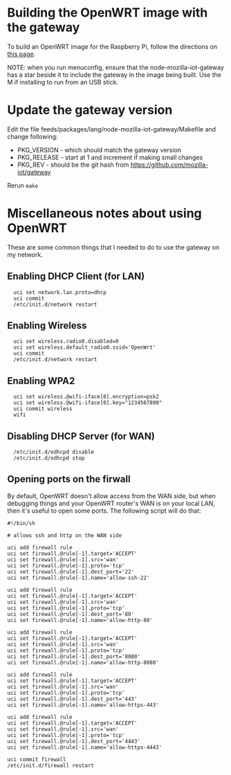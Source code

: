 # Building the OpenWRT image with the gateway

To build an OpenWRT image for the Raspberry Pi, follow the directions on [this page](https://github.com/openwrt/packages-abandoned/tree/master/lang/node-mozilla-iot-gateway).

NOTE: when you run menuconfig, ensure that the node-mozilla-iot-gateway has a star beside it to include the gateway in the image being built. Use the M if installing to run from an USB stick.

# Update the gateway version

Edit the file feeds/packages/lang/node-mozilla-iot-gateway/Makefile and change following:
* PKG_VERSION - which should match the gateway version
* PKG_RELEASE - start at 1 and increment if making small changes
* PKG_REV - should be the git hash from https://github.com/mozilla-iot/gateway

Rerun `make`

# Miscellaneous notes about using OpenWRT

These are some common things that I needed to do to use the gateway on my network.

## Enabling DHCP Client (for LAN)
```
  uci set network.lan.proto=dhcp
  uci commit
  /etc/init.d/network restart
```
## Enabling Wireless
```
  uci set wireless.radio0.disabled=0
  uci set wireless.default_radio0.ssid='OpenWrt'
  uci commit
  /etc/init.d/network restart
```
## Enabling WPA2
```
  uci set wireless.@wifi-iface[0].encryption=psk2
  uci set wireless.@wifi-iface[0].key="1234567890"
  uci commit wireless
  wifi
```
## Disabling DHCP Server (for WAN)
```
  /etc/init.d/odhcpd disable
  /etc/init.d/odhcpd stop
```

## Opening ports on the firwall

By default, OpenWRT doesn't allow access from the WAN side, but when debugging things and your OpenWRT router's WAN is on your local LAN, then it's useful to open some ports. The following script will do that:
```
#!/bin/sh

# allows ssh and http on the WAN side

uci add firewall rule
uci set firewall.@rule[-1].target='ACCEPT'
uci set firewall.@rule[-1].src='wan'
uci set firewall.@rule[-1].proto='tcp'
uci set firewall.@rule[-1].dest_port='22'
uci set firewall.@rule[-1].name='allow-ssh-22'

uci add firewall rule
uci set firewall.@rule[-1].target='ACCEPT'
uci set firewall.@rule[-1].src='wan'
uci set firewall.@rule[-1].proto='tcp'
uci set firewall.@rule[-1].dest_port='80'
uci set firewall.@rule[-1].name='allow-http-80'

uci add firewall rule
uci set firewall.@rule[-1].target='ACCEPT'
uci set firewall.@rule[-1].src='wan'
uci set firewall.@rule[-1].proto='tcp'
uci set firewall.@rule[-1].dest_port='8080'
uci set firewall.@rule[-1].name='allow-http-8080'

uci add firewall rule
uci set firewall.@rule[-1].target='ACCEPT'
uci set firewall.@rule[-1].src='wan'
uci set firewall.@rule[-1].proto='tcp'
uci set firewall.@rule[-1].dest_port='443'
uci set firewall.@rule[-1].name='allow-https-443'

uci add firewall rule
uci set firewall.@rule[-1].target='ACCEPT'
uci set firewall.@rule[-1].src='wan'
uci set firewall.@rule[-1].proto='tcp'
uci set firewall.@rule[-1].dest_port='4443'
uci set firewall.@rule[-1].name='allow-https-4443'

uci commit firewall
/etc/init.d/firewall restart
```